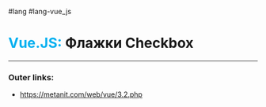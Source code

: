 #lang #lang-vue_js
# <font color="#00b0f0">Vue.JS:</font> Флажки Checkbox
---
### Outer links:
- https://metanit.com/web/vue/3.2.php